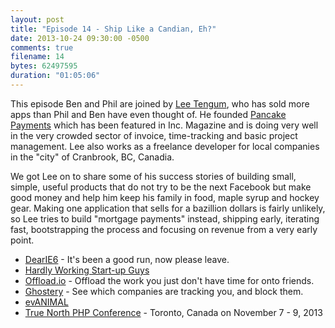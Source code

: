 ```yaml
---
layout: post
title: "Episode 14 - Ship Like a Candian, Eh?"
date: 2013-10-24 09:30:00 -0500
comments: true
filename: 14
bytes: 62497595
duration: "01:05:06"
---
```


This episode Ben and Phil are joined by [Lee Tengum](http://thatleeguy.com/), who has sold more apps 
than Phil and Ben have even thought of. He founded [Pancake Payments](https://pancakeapp.com/) which has 
been featured in Inc. Magazine and is doing very well in the very crowded sector of invoice, time-tracking
and basic project management. Lee also works as a freelance developer for local companies in the "city" 
of Cranbrook, BC, Canadia.

We got Lee on to share some of his success stories of building small, simple, useful products that do not 
try to be the next Facebook but make good money and help him keep his family in food, maple syrup and hockey
gear. Making one application that sells for a bazillion dollars is fairly unlikely, so Lee tries to build 
"mortgage payments" instead, shipping early, iterating fast, bootstrapping the process and focusing on revenue 
from a very early point.

* [DearIE6](http://dearie6.com/) - It's been a good run, now please leave.
* [Hardly Working Start-up Guys](http://www.collegehumor.com/video/6507690/hardly-working-start-up-guys)
* [Offload.io](https://offload.io/) - Offload the work you just don't have time for onto friends.
* [Ghostery](https://www.ghostery.com/) - See which companies are tracking you, and block them.
* [evANIMAL](http://cargocollective.com/evanimal)
* [True North PHP Conference](http://truenorthphp.com/) - Toronto, Canada on November 7 - 9, 2013